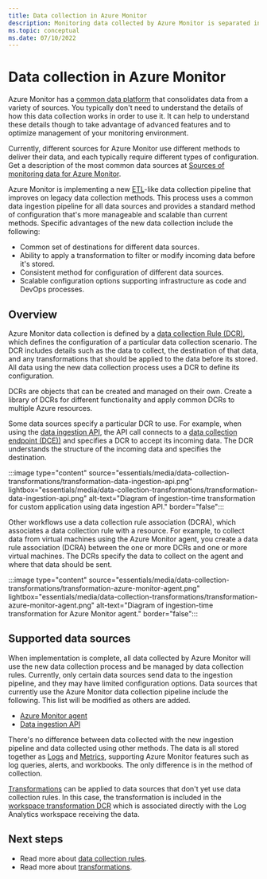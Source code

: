 ```yaml
---
title: Data collection in Azure Monitor
description: Monitoring data collected by Azure Monitor is separated into metrics that are lightweight and capable of supporting near real-time scenarios and logs that are used for advanced analysis.
ms.topic: conceptual
ms.date: 07/10/2022
---
```


# Data collection in Azure Monitor
Azure Monitor has a [common data platform](data-platform.md) that consolidates data from a variety of sources. You typically don't need to understand the details of how this data collection works in order to use it. It can help to understand these details though to take advantage of advanced features and to optimize management of your monitoring environment.

Currently, different sources for Azure Monitor use different methods to deliver their data, and each typically require different types of configuration. Get a description of the most common data sources at [Sources of monitoring data for Azure Monitor](data-sources.md).

Azure Monitor is implementing a new [ETL](/azure/architecture/data-guide/relational-data/etl)-like data collection pipeline that improves on legacy data collection methods. This process uses a common data ingestion pipeline for all data sources and provides a standard method of configuration that's more manageable and scalable than current methods. Specific advantages of the new data collection include the following:

- Common set of destinations for different data sources.
- Ability to apply a transformation to filter or modify incoming data before it's stored.
- Consistent method for configuration of different data sources.
- Scalable configuration options supporting infrastructure as code and DevOps processes.

## Overview
Azure Monitor data collection is defined by a [data collection Rule (DCR)](essentials/data-collection-rule-overview.md), which defines the configuration of a particular data collection scenario. The DCR includes details such as the data to collect, the destination of that data, and any transformations that should be applied to the data before its stored. All data using the new data collection process uses a DCR to define its configuration.

DCRs are objects that can be created and managed on their own. Create a library of DCRs for different functionality and apply common DCRs to multiple Azure resources. 

Some data sources specify a particular DCR to use. For example, when using the [data ingestion API](logs/data-ingestion-api-overview.md), the API call connects to a [data collection endpoint (DCE))](essentials/data-collection-endpoint-overview.md) and specifies a DCR to accept its incoming data. The DCR understands the structure of the incoming data and specifies the destination.

:::image type="content" source="essentials/media/data-collection-transformations/transformation-data-ingestion-api.png" lightbox="essentials/media/data-collection-transformations/transformation-data-ingestion-api.png" alt-text="Diagram of ingestion-time transformation for custom application using data ingestion API." border="false":::

Other workflows use a data collection rule association (DCRA), which associates a data collection rule with a resource. For example, to collect data from virtual machines using the Azure Monitor agent, you create a data rule association (DCRA) between the one or more DCRs and one or more virtual machines. The DCRs specify the data to collect on the agent and where that data should be sent.

:::image type="content" source="essentials/media/data-collection-transformations/transformation-azure-monitor-agent.png" lightbox="essentials/media/data-collection-transformations/transformation-azure-monitor-agent.png" alt-text="Diagram of ingestion-time transformation for Azure Monitor agent." border="false":::


## Supported data sources
When implementation is complete, all data collected by Azure Monitor will use the new data collection process and be managed by data collection rules. Currently, only certain data sources send data to the ingestion pipeline, and they may have limited configuration options. Data sources that currently use the Azure Monitor data collection pipeline include the following. This list will be modified as others are added.

- [Azure Monitor agent](agents/azure-monitor-agent-overview.md) 
- [Data ingestion API](logs/data-ingestion-api-overview.md)


There's no difference between data collected with the new ingestion pipeline and data collected using other methods. The data is all stored together as [Logs](logs/data-platform-logs.md) and [Metrics](essentials/data-platform-metrics.md), supporting Azure Monitor features such as log queries, alerts, and workbooks. The only difference is in the method of collection.

[Transformations](essentials/data-collection-transformations.md) can be applied to data sources that don't yet use data collection rules. In this case, the transformation is included in the [workspace transformation DCR](essentials/data-collection-rule-overview.md#types-of-data-collection-rules) which is associated directly with the Log Analytics workspace receiving the data.

## Next steps

- Read more about [data collection rules](essentials/data-collection-rule-overview.md).
- Read more about [transformations](essentials/data-collection-transformations.md).


